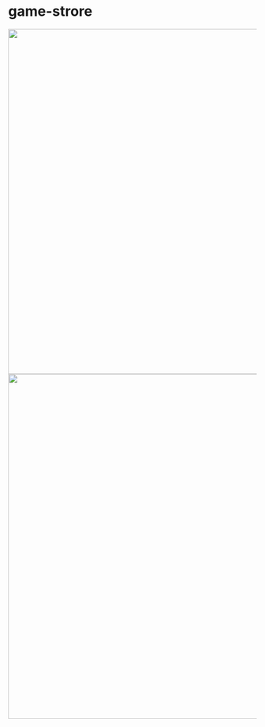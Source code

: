 # game-strore

<div align="center" bottom="0px">
<img src="https://user-images.githubusercontent.com/105253015/193736433-58f4d7ff-1c6c-4d74-8ce8-125b3e3b29f1.png" width="700" />
</div>

<div align="center">
<img src="https://user-images.githubusercontent.com/105253015/193737053-59ae6295-8baa-429e-bcc1-a6cafe6b58eb.png" width="700" />
</div>
